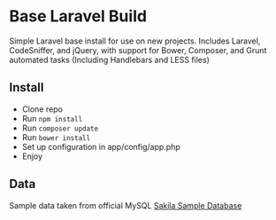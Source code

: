 # Base Laravel Build

Simple Laravel base install for use on new projects. Includes Laravel, CodeSniffer, and jQuery, with support for Bower, Composer, and Grunt automated tasks (Including Handlebars and LESS files)

## Install
* Clone repo
* Run `npm install`
* Run `composer update`
* Run `bower install`
* Set up configuration in app/config/app.php
* Enjoy

## Data
Sample data taken from official MySQL [Sakila Sample Database](http://dev.mysql.com/doc/sakila/en/)